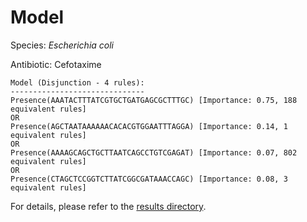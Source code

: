 
# Model

Species: *Escherichia coli*

Antibiotic: Cefotaxime

```
Model (Disjunction - 4 rules):
------------------------------
Presence(AAATACTTTATCGTGCTGATGAGCGCTTTGC) [Importance: 0.75, 188 equivalent rules]
OR
Presence(AGCTAATAAAAAACACACGTGGAATTTAGGA) [Importance: 0.14, 1 equivalent rules]
OR
Presence(AAAAGCAGCTGCTTAATCAGCCTGTCGAGAT) [Importance: 0.07, 802 equivalent rules]
OR
Presence(CTAGCTCCGGTCTTATCGGCGATAAACCAGC) [Importance: 0.08, 3 equivalent rules]

```

For details, please refer to the [results directory](../../../../../results/scm_b/escherichia%20coli/cefotaxime/repeat_5/).

